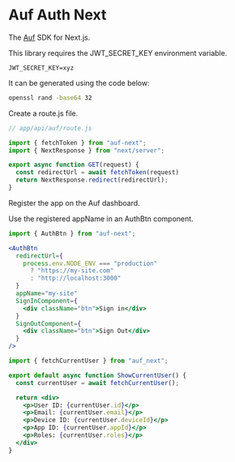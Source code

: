 # Auf Auth Next

The [Auf](https://auf.casply.com) SDK for Next.js.

This library requires the JWT_SECRET_KEY environment variable.

```dotenv
JWT_SECRET_KEY=xyz
```

It can be generated using the code below:

```bash
openssl rand -base64 32
```

Create a route.js file.

```js
// app/api/auf/route.js

import { fetchToken } from "auf-next";
import { NextResponse } from "next/server";

export async function GET(request) {
  const redirectUrl = await fetchToken(request)
  return NextResponse.redirect(redirectUrl);
}
```

Register the app on the Auf dashboard.

Use the registered appName in an AuthBtn component.

```jsx
import { AuthBtn } from "auf-next";

<AuthBtn
  redirectUrl={
    process.env.NODE_ENV === "production"
      ? "https://my-site.com"
      : "http://localhost:3000"
  }
  appName="my-site"
  SignInComponent={
    <div className="btn">Sign in</div>
  }
  SignOutComponent={
    <div className="btn">Sign Out</div>
  }
/>
```

```jsx
import { fetchCurrentUser } from "auf_next";

export default async function ShowCurrentUser() {
  const currentUser = await fetchCurrentUser();

  return <div>
    <p>User ID: {currentUser.id}</p>
    <p>Email: {currentUser.email}</p>
    <p>Device ID: {currentUser.deviceId}</p>
    <p>App ID: {currentUser.appId}</p>
    <p>Roles: {currentUser.roles}</p>
  </div>
}
```
